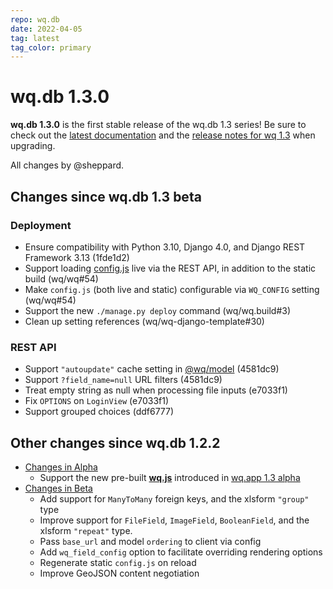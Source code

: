 ```yaml
---
repo: wq.db
date: 2022-04-05
tag: latest
tag_color: primary
---
```


# wq.db 1.3.0

**wq.db 1.3.0** is the first stable release of the wq.db 1.3 series!  Be sure to check out the [latest documentation](../index.md) and the [release notes for wq 1.3](./wq-1.3.0.md) when upgrading.

All changes by @sheppard.

## Changes since wq.db 1.3 beta

### Deployment
 * Ensure compatibility with Python 3.10, Django 4.0, and Django REST Framework 3.13 (1fde1d2)
 * Support loading [config.js](../config.md) live via the REST API, in addition to the static build (wq/wq#54)
 * Make `config.js` (both live and static) configurable via `WQ_CONFIG` setting (wq/wq#54)
 * Support the new `./manage.py deploy` command (wq/wq.build#3)
 * Clean up setting references (wq/wq-django-template#30)

### REST API
 * Support `"autoupdate"` cache setting in [@wq/model](../@wq/model.md) (4581dc9)
 * Support `?field_name=null` URL filters (4581dc9)
 * Treat empty string as null when processing file inputs (e7033f1)
 * Fix `OPTIONS` on `LoginView` (e7033f1)
 * Support grouped choices (ddf6777)

## Other changes since wq.db 1.2.2
  * [Changes in Alpha](./wq.db-1.3.0a1.md)
     * Support the new pre-built [**wq.js**](../wq.md) introduced in [wq.app 1.3 alpha](./wq.app-1.3.0a1.md)
  * [Changes in Beta](./wq.db-1.3.0b1.md)
     * Add support for `ManyToMany` foreign keys, and the xlsform `"group"` type
     * Improve support for `FileField`, `ImageField`, `BooleanField`, and the xlsform `"repeat"` type.
     * Pass `base_url` and model `ordering` to client via config
     * Add `wq_field_config` option to facilitate overriding rendering options
     * Regenerate static `config.js` on reload
     * Improve GeoJSON content negotiation
